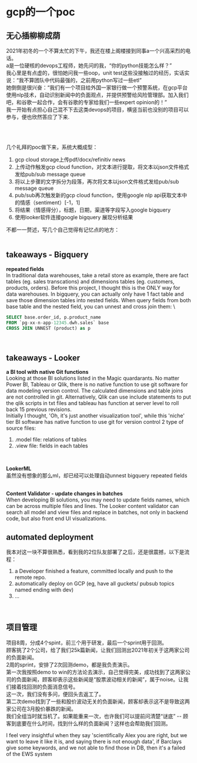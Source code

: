 # gcp的一个poc

## 无心插柳柳成荫
2021年初冬的一个不算太忙的下午，我还在楼上阁楼接到同事a一个兴高采烈的电话。\
a是一位硬核的devops工程师，她先问的我，“你的python技能怎么样？” \
我心里是有点虚的，很怕她问我一些oop，unit test这些没接触过的经历，实话实说：“我不算团队中代码最强的，之前用python写过一些etl”\
她倒倒是很兴奋：“我们有一个项目给外国一家银行做一个预警系统，在gcp平台使用nlp技术，自动识别新闻中的负面观点，并提供预警给风险管理部。加入我们吧，和谷歌一起合作，会有谷歌的专家给我们一些expert opinion的！”\
我一开始有点担心自己混不下去这类devops的项目，横竖当前也没别的项目可以参与，便也欣然答应了下来.

<br />
<br />


几个礼拜的poc做下来，系统大概成型：
1. gcp cloud storage上传pdf/docx/refinitiv news
2. 上传动作触发gcp cloud function，对文本进行提取，将文本以json文件格式发给pub/sub message queue
3. 将以上步骤的文字拆分为段落，再次将文本以json文件格式发给pub/sub message queue
4. pub/sub再次触发新的gcp cloud function，使用google nlp api获取文本中的情感（sentiment）[-1，1]
5. 将结果（情感得分），标题，日期，渠道等字段写入google bigquery
6. 使用looker软件连接google bigquery 展现分析结果

不都一一赘述，写几个自己觉得有记忆点的地方：
<br />
<br />

## takeaways - Bigquery
**repeated fields** \
In traditional data warehouses, take a retail store as example, there are fact tables (eg. sales transcations) and dimensions tables (eg. customers, products, orders). 
Before this project, I thought this is the ONLY way for data warehouses.
In bigquery, you can actually only have 1 fact table and save those dimension tables into nested fields. When query fields from both base table and the nested field, you can unnest and cross join them: \

```sql
SELECT base.order_id, p.product_name              
FROM `pg-xx-n-app-12345.dwh.sales` base
CROSS JOIN UNNEST (product) as p
```

<br />


## takeaways - Looker
**a BI tool with native Git functions**\
Looking at those BI solutions listed in the Magic quardarants. No matter Power BI, Tableau or Qlik, there is no native function to use git software for data modeling version control. The calculated dimensions and table joins are not controlled in git. Alternatively, Qlik can use include statements to put the qlik scripts in txt files and tableau has function at server level to roll back 15 previous revisions.\
Initially I thought, 'Oh, it's just another visualization tool', while this 'niche' tier BI software has native function to use git for version control 2 type of source files:
1. .model file: relations of tables
2. .view file: fields in each tables
<br />


**LookerML**\
虽然没有想象的那么ml，却已经可以处理自动unnest bigquery repeated fields\
<br />


**Content Validator - update changes in batches**\
When developing BI solutions, you may need to update fields names, which can be across multiple files and lines. The Looker content validator can search all model and view files and replace in batches, not only in backend code, but also front end UI visualizations. 
<br />


## automated deployment
我本对这一块不算很熟悉，看到我的2位队友部署了之后，还是很震撼，以下是流程：
1. a Developer finished a feature, committed locally and push to the remote repo.
2. automatically deploy on GCP (eg, have all guckets/ pubsub topics named ending with dev)
3. ...
<br />


## 项目管理
项目8周，分成4个spint，前三个用于研发，最后一个sprint用于回测。 \
顾客挑了2个公司，给了我们25k篇新闻，让我们回测出2021年初关于这两家公司的负面新闻。 \
2周的sprint，安排了2次回测demo，都是我负责演示。 \
第一次我按照demo to win的方法论去演示，自己觉得完美，成功找到了这两家公司的负面新闻，顾客却表示这些新闻是“股票波动相关的新闻”，属于noise。让我们接着找回测的负面消息信号。 \
这一次，我们没有多问，便回头去返工了。 \
第二次demo找到了一些和股价波动无关的负面新闻，顾客却表示这不是导致这两家公司在3月股价暴跌的新闻。 \
我们全组当时就当机了。如果能重来一次，也许我们可以提前问清楚“谜底” -- 顾客到底要在什么时间，找到什么样的负面新闻？这样也会帮助我们回测。

I feel very insightful when they say 'scientifically Alex you are right, but we want to leave it like it is, and saying there is not enough data',  if Barclays give some keywords, and we not able to find those in DB, then it's a failed of the EWS system